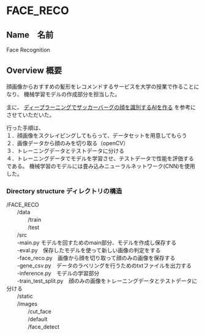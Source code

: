 # FACE_RECO

## Name　名前
Face Recognition

## Overview 概要
顔画像からおすすめの髪形をレコメンドするサービスを大学の授業で作ることになり、
機械学習モデルの作成部分を担当した。

主に、
 [ディープラーニングでザッカーバーグの顔を識別するAIを作る](https://qiita.com/AkiyoshiOkano/items/72f3e4ba9caf514460ee) 
を参考にさせていただいた。

行った手順は、  
１．顔画像をスクレイピングしてもらって、データセットを用意してもらう<br>
２．画像データから顔のみを切り取る（openCV）<br>
３．トレーニングデータとテストデータに分ける<br>
４．トレーニングデータでモデルを学習させ、テストデータで性能を評価する<br>
である。 機械学習のモデルには畳み込みニューラルネットワーク(CNN)を使用した。 


### Directory structure ディレクトリの構造
/FACE_RECO<br>
　　/data<br>
　　　　/train<br>
　　　　/test<br>
　　/src<br>
    　　-main.py モデルを回すためのmain部分、モデルを作成し保存する<br>
    　　-eval.py　保存したモデルを使って新しい画像の判定をする<br>
    　　-face_reco.py　画像から顔を切り取って顔のみの画像を保存する<br>
    　　-gene_csv.py　データのラベリングを行うためのtxtファイルを出力する<br>
    　　-inference.py　モデルの学習部分<br>
    　　-train_test_split.py　顔のみの画像をトレーニングデータとテストデータに分ける<br>
　　/static<br>
    　　/images<br>
      　　　　/cut_face<br>
      　　　　/default<br>
      　　　　/face_detect<br>
      
    







